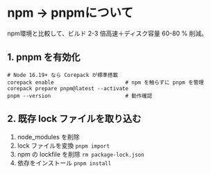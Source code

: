 # npm → pnpmについて
npm環境と比較して、ビルド 2-3 倍高速＋ディスク容量 60-80 % 削減。
## 1. pnpm を有効化
```
# Node 16.19+ なら Corepack が標準搭載
corepack enable                       # npm を触らずに pnpm を管理
corepack prepare pnpm@latest --activate
pnpm --version                        # 動作確認
```

## 2. 既存 lock ファイルを取り込む
1. node_modules を削除
2. lock ファイルを変換 `pnpm import`
3. npm の lockfile を削除 `rm package-lock.json`
4. 依存をインストール `pnpm install`
